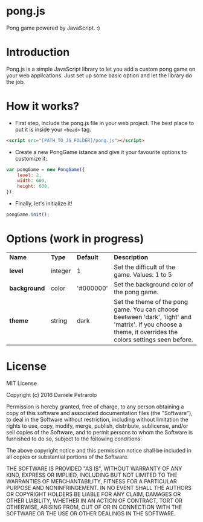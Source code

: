 pong.js
==============
Pong game powered by JavaScript. :)



Introduction
=============
Pong.js is a simple JavaScript library to let you add a custom pong game on your web applications.
Just set up some basic option and let the library do the job.



How it works?
=============
- First step, include the pong.js file in your web project. The best place to put it is inside your ``<head>`` tag.
```html
<script src="[PATH_TO_JS_FOLDER]/pong.js"></script>
```
- Create a new PongGame istance and give it your favourite options to customize it:
```javascript
var pongGame = new PongGame({
	level: 2,
   	width: 600,
	height: 600,
});
```
- Finally, let's initialize it!
```javascript
pongGame.init();
```



Options (work in progress)
==========
<table>
					<tr>
						<td><strong>Name</strong></td>
						<td><strong>Type</strong></td>
						<td><strong>Default</strong></td>
						<td><strong>Description</strong></td>
					</tr>
					<tr>
						<td><strong>level</strong></td>
						<td>integer</td>
						<td>1</td>
						<td>Set the difficult of the game. Values: 1 to 5</td>
					</tr>
					<tr>
						<td><strong>background</strong></td>
						<td>color</td>
						<td>'#000000'</td>
						<td>Set the background color of the pong game.</td>
					</tr>
					<tr>
						<td><strong>theme</strong></td>
						<td>string</td>
						<td>dark</td>
						<td>Set the theme of the pong game. You can choose beetween 'dark', 'light' and 'matrix'. If you choose a theme, it overrides the colors settings seen before.</td>
					</tr>
				</table>
				
				

License
=============
MIT License

Copyright (c) 2016 Daniele Petrarolo

Permission is hereby granted, free of charge, to any person obtaining a copy
of this software and associated documentation files (the "Software"), to deal
in the Software without restriction, including without limitation the rights
to use, copy, modify, merge, publish, distribute, sublicense, and/or sell
copies of the Software, and to permit persons to whom the Software is
furnished to do so, subject to the following conditions:

The above copyright notice and this permission notice shall be included in all
copies or substantial portions of the Software.

THE SOFTWARE IS PROVIDED "AS IS", WITHOUT WARRANTY OF ANY KIND, EXPRESS OR
IMPLIED, INCLUDING BUT NOT LIMITED TO THE WARRANTIES OF MERCHANTABILITY,
FITNESS FOR A PARTICULAR PURPOSE AND NONINFRINGEMENT. IN NO EVENT SHALL THE
AUTHORS OR COPYRIGHT HOLDERS BE LIABLE FOR ANY CLAIM, DAMAGES OR OTHER
LIABILITY, WHETHER IN AN ACTION OF CONTRACT, TORT OR OTHERWISE, ARISING FROM,
OUT OF OR IN CONNECTION WITH THE SOFTWARE OR THE USE OR OTHER DEALINGS IN THE
SOFTWARE.